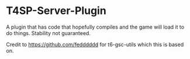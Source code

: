 # T4SP-Server-Plugin
A plugin that has code that hopefully compiles and the game will load it to do things. Stability not guaranteed.

Credit to https://github.com/fedddddd for t6-gsc-utils which this is based on.